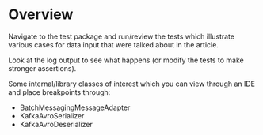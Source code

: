 # Overview

Navigate to the test package and run/review the tests which illustrate various cases
for data input that were talked about in the article.

Look at the log output to see what happens (or modify the tests to make
stronger assertions).

Some internal/library classes of interest which you can view through an IDE
and place breakpoints through:
-  BatchMessagingMessageAdapter
-  KafkaAvroSerializer
-  KafkaAvroDeserializer
